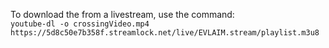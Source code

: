 To download the from a livestream, use the command:<br>
`youtube-dl -o crossingVideo.mp4 https://5d8c50e7b358f.streamlock.net/live/EVLAIM.stream/playlist.m3u8`
